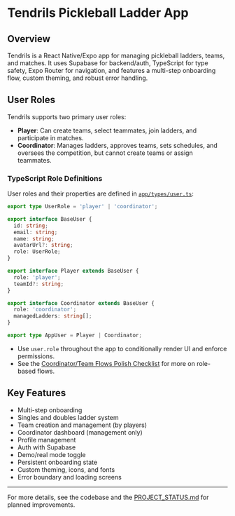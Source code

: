 # Tendrils Pickleball Ladder App

## Overview
Tendrils is a React Native/Expo app for managing pickleball ladders, teams, and matches. It uses Supabase for backend/auth, TypeScript for type safety, Expo Router for navigation, and features a multi-step onboarding flow, custom theming, and robust error handling.

## User Roles

Tendrils supports two primary user roles:

- **Player**: Can create teams, select teammates, join ladders, and participate in matches.
- **Coordinator**: Manages ladders, approves teams, sets schedules, and oversees the competition, but cannot create teams or assign teammates.

### TypeScript Role Definitions

User roles and their properties are defined in [`app/types/user.ts`](./app/types/user.ts):

```typescript
export type UserRole = 'player' | 'coordinator';

export interface BaseUser {
  id: string;
  email: string;
  name: string;
  avatarUrl?: string;
  role: UserRole;
}

export interface Player extends BaseUser {
  role: 'player';
  teamId?: string;
}

export interface Coordinator extends BaseUser {
  role: 'coordinator';
  managedLadders: string[];
}

export type AppUser = Player | Coordinator;
```

- Use `user.role` throughout the app to conditionally render UI and enforce permissions.
- See the [Coordinator/Team Flows Polish Checklist](./PROJECT_STATUS.md) for more on role-based flows.

## Key Features
- Multi-step onboarding
- Singles and doubles ladder system
- Team creation and management (by players)
- Coordinator dashboard (management only)
- Profile management
- Auth with Supabase
- Demo/real mode toggle
- Persistent onboarding state
- Custom theming, icons, and fonts
- Error boundary and loading screens

---

For more details, see the codebase and the [PROJECT_STATUS.md](./PROJECT_STATUS.md) for planned improvements.
